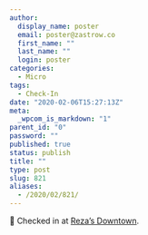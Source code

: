 ```yaml
---
author:
  display_name: poster
  email: poster@zastrow.co
  first_name: ""
  last_name: ""
  login: poster
categories:
  - Micro
tags:
  - Check-In
date: "2020-02-06T15:27:13Z"
meta:
  _wpcom_is_markdown: "1"
parent_id: "0"
password: ""
published: true
status: publish
title: ""
type: post
slug: 821
aliases:
  - /2020/02/821/
---
```

<p><span>📍</span> Checked in at  <a href="http://foursquare.com/v/5d1281ee7140700023461af5">Reza’s Downtown</a>.</p>
